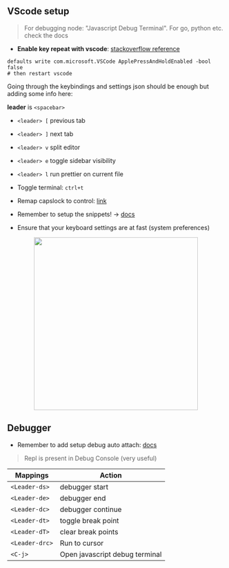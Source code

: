 ## VScode setup

<blockquote>
  For debugging node: "Javascript Debug Terminal". For go, python etc. check the docs
</blockquote>

- **Enable key repeat with vscode**: [stackoverflow reference](https://stackoverflow.com/questions/39972335/how-do-i-press-and-hold-a-key-and-have-it-repeat-in-vscode)

```shell
defaults write com.microsoft.VSCode ApplePressAndHoldEnabled -bool false
# then restart vscode
```

Going through the keybindings and settings json should be enough but adding some info here:

**leader** is `<spacebar>`

- `<leader> [` previous tab
- `<leader> ]` next tab
- `<leader> v` split editor
- `<leader> e` toggle sidebar visibility
- `<leader> l` run prettier on current file
- Toggle terminal: `ctrl+t`
- Remap capslock to control: [link](https://dev.to/andy4thehuynh/vim-tip-remap-caps-lock-to-control-3ih8)

- Remember to setup the snippets! -> [docs](https://code.visualstudio.com/docs/editor/userdefinedsnippets#:~:text=In%20Visual%20Studio%20Code%2C%20snippets,Snippet%20in%20the%20Command%20Palette.&text=tabCompletion%22%3A%20%22on%22%20%2C,Tab%20to%20insert%20a%20snippet.)
- Ensure that your keyboard settings are at fast (system preferences)

<p align="center"> <img src="https://user-images.githubusercontent.com/22555088/139585698-956a4554-1fac-4dba-867d-4d6a1508b1ab.png" height=400 width=380>  </p>

## Debugger

- Remember to add setup debug auto attach: [docs](https://code.visualstudio.com/docs/nodejs/nodejs-debugging)
<blockquote>
Repl is present in Debug Console (very useful)
</blockquote>

| Mappings       | Action                         |
| -------------- | ------------------------------ |
| `<Leader-ds>`  | debugger start                 |
| `<Leader-de>`  | debugger end                   |
| `<Leader-dc>`  | debugger continue              |
| `<Leader-dt>`  | toggle break point             |
| `<Leader-dT>`  | clear break points             |
| `<Leader-drc>` | Run to cursor                  |
| `<C-j>`        | Open javascript debug terminal |
